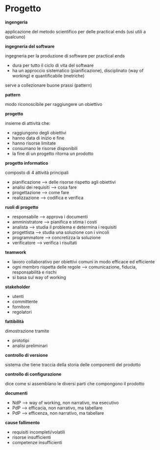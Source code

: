 # Progetto

**ingengeria**

applicazione del metodo scientifico per delle practical ends (usi utili a qualcuno)

**ingegneria del software**

ingegneria per la produzione di software per practical ends
* dura per tutto il ciclo di vita del software
* ha un approccio sistematico (pianificazione), disciplinato (way of working) e quantificabile (metriche)

serve a collezionare buone prassi (pattern)

**pattern**

modo riconoscibile per raggiungere un obiettivo

**progetto**

insieme di attività che:
* raggiungono degli obiettivi
* hanno data di inizio e fine
* hanno risorse limitate
* consumano le risorse disponibili
* la fine di un progetto ritorna un prodotto

**progetto informatico**

composto di 4 attività principali
* pianificazione --> delle risorse rispetto agli obiettivi
* analisi dei requisiti --> cosa fare
* progettazione --> come fare
* realizzazione --> codifica e verifica

**ruoli di progetto**

* responsabile --> approva i documenti
* amministratore --> pianifica e stima i costi
* analista --> studia il problema e determina i requisiti
* progettista --> studia una soluzione con i vincoli
* programmatore --> concretizza la soluzione
* verificatore --> verifica i risultati

**teamwork**

* lavoro collaborativo per obiettivi comuni in modo efficace ed efficiente
* ogni membro rispetta delle regole --> comunicazione, fiducia, responsabilità e rischi
* si basa sul way of working

**stakeholder**

* utenti
* committente
* fornitore
* regolatori

**fattibilità**

dimostrazione tramite
* prototipi
* analisi preliminari

**controllo di versione**

sistema che tiene traccia della storia delle componenti del prodotto

**controllo di configurazione**

dice come si assemblano le diversi parti che compongono il prodotto

**documenti**

* NdP --> way of working, non narrativo, ma esecutivo
* PdP --> efficacia, non narrativo, ma tabellare
* PdP --> efficenza, non narrativo, ma tabellare

**cause fallimento**

* requisiti incompleti/volatili
* risorse insufficienti
* competenze insufficienti